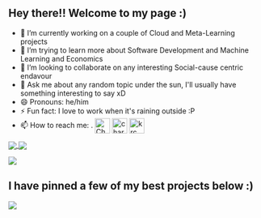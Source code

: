 ## Hey there!! Welcome to my page :)



- 🔭 I’m currently working on a couple of Cloud and Meta-Learning projects
- 🌱 I’m trying to learn more about Software Development and Machine Learning and Economics
- 👯 I’m looking to collaborate on any interesting Social-cause centric endavour
- 💬 Ask me about any random topic under the sun, I'll usually have something interesting to say xD
- 😄 Pronouns: he/him
- ⚡ Fun fact: I love to work when it's raining outside :P 
- 📫 How to reach me: . <a href="https://www.linkedin.com/in/charan-k-r-6b0721152/" target="blank"><img align="center" src="https://cdn.jsdelivr.net/npm/simple-icons@3.0.1/icons/linkedin.svg" alt="Charan K R" height="30" width="30" /></a>
<a href="https://www.kaggle.com/charankr" target="blank"><img align="center" src="https://cdn.jsdelivr.net/npm/simple-icons@3.0.1/icons/kaggle.svg" alt="charankr" height="30" width="30" /></a>
<a href="https://instagram.com/krc_swaag" target="blank"><img align="center" src="https://cdn.jsdelivr.net/npm/simple-icons@3.0.1/icons/instagram.svg" alt="krc_swaag" height="30" width="30" /></a>



<a href="https://github.com/Charan619/Charan619">
  <img align="center" src="https://github-readme-stats.vercel.app/api/top-langs/?username=Charan619&layout=compact&theme=shades-of-purple" />
</a>
<a href="https://github.com/Charan619/Certificates">
  <img align="center" src="https://github-readme-stats.vercel.app/api/pin/?username=Charan619&repo=Certificates&theme=shades-of-purple" />
</a>

![](https://komarev.com/ghpvc/?username=Charan619&color=blue)

## I have pinned a few of my best projects below :)

<a href="https://github.com/Charan619/E-Trader-Hub">
  <img align="center" src="https://github-readme-stats.vercel.app/api/pin/?username=Charan619&repo=E-Trader-Hub&theme=shades-of-purple" />
</a>




